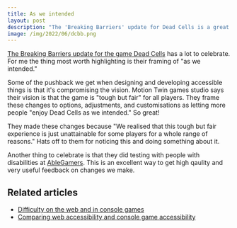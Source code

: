 ```yaml
---
title: As we intended
layout: post
description: "The 'Breaking Barriers' update for Dead Cells is a great example of an accessibility update"
image: /img/2022/06/dcbb.png
---
```


[The Breaking Barriers update for the game Dead Cells](https://store.steampowered.com/news/app/588650/view/3346752589077077087) has a lot to celebrate. For me the thing most worth highlighting is their framing of "as we intended." 

Some of the pushback we get when designing and developing accessible things is that it's compromising the vision. Motion Twin games studio says their vision is that the game is "tough but fair" for all players. They frame these changes to options, adjustments, and customisations as letting more people "enjoy Dead Cells as we intended." So great!

They made these changes because "We realised that this tough but fair experience is just unattainable for some players for a whole range of reasons." Hats off to them for noticing this and doing something about it.

Another thing to celebrate is that they did testing with people with disabilities at [AbleGamers](https://ablegamers.org/). This is an excellent way to get high qaulity and very useful feedback on changes we make.


## Related articles

- [Difficulty on the web and in console games](/2022/02/06/difficulty-on-the-web-and-in-console-games/)
- [Comparing web accessibility and console game accessibility](/2021/12/12/comparing-web-accessibility-and-console-game-accessibility/)

